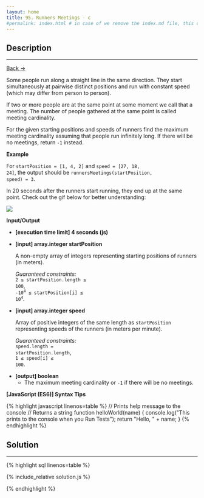 ```yaml
---
layout: home
title: 95. Runners Meetings - c
#permalink: index.html # in case of we remove the index.md file, this doc will be the index page
---
```


<div class="row">
<div class="columnStmt" markdown="1">

## Description

---

[Back -> ](../README.md)

Some people run along a straight line in the same direction. They start simultaneously at pairwise distinct positions and run with constant speed (which may differ from person to person).

If two or more people are at the same point at some moment we call that a meeting. The number of people gathered at the same point is called meeting cardinality.

For the given starting positions and speeds of runners find the maximum meeting cardinality assuming that people run infinitely long. If there will be no meetings, return <code>-1</code> instead.

**Example**

For <code>startPosition = [1, 4, 2]</code> and <code>speed = [27, 18, 24]</code>, the output should be
<code>runnersMeetings(startPosition, speed) = 3</code>.

In 20 seconds after the runners start running, they end up at the same point. Check out the gif below for better understanding:

![](./images/example.gif)

**Input/Output**

- **[execution time limit] 4 seconds (js)**

- **[input] array.integer startPosition**

  A non-empty array of integers representing starting positions of runners (in meters).

  _Guaranteed constraints:_<br>
  <code>2 ≤ startPosition.length ≤ 100</code>,<br> <code>-10<sup>4</sup> ≤ startPosition[i] ≤ 10<sup>4</sup></code>.

- **[input] array.integer speed**

  Array of positive integers of the same length as <code>startPosition</code> representing speeds of the runners (in meters per minute).<br>

  _Guaranteed constraints:_<br>
  <code>speed.length = startPosition.length</code>,<br> <code>1 ≤ speed[i] ≤ 100</code>.

* **[output] boolean**
  - The maximum meeting cardinality or <code>-1</code> if there will be no meetings.

**[JavaScript (ES6)] Syntax Tips**

{% highlight javascript linenos=table %}
// Prints help message to the console
// Returns a string
function helloWorld(name) {
console.log("This prints to the console when you Run Tests");
return "Hello, " + name;
}
{% endhighlight %}

</div>
<div class="columnSol" markdown="1">

## Solution

---

{% highlight sql linenos=table %}

{% include_relative solution.js %}

{% endhighlight %}

</div>
</div>
